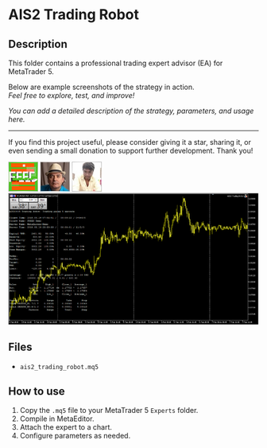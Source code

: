 # AIS2 Trading Robot

## Description
This folder contains a professional trading expert advisor (EA) for MetaTrader 5.

Below are example screenshots of the strategy in action.  
*Feel free to explore, test, and improve!*

*You can add a detailed description of the strategy, parameters, and usage here.*

---

If you find this project useful, please consider giving it a star, sharing it, or even sending a small donation to support further development. Thank you!

![Screenshot](5B608564-DCCB.png)
![Screenshot](5B9159C3-EF07.jpg)
![Screenshot](6066EA8C-31F7.jpg)
![Screenshot](AIS2_Trading_Robot__2.png)

## Files
- `ais2_trading_robot.mq5`

## How to use
1. Copy the `.mq5` file to your MetaTrader 5 `Experts` folder.
2. Compile in MetaEditor.
3. Attach the expert to a chart.
4. Configure parameters as needed.

